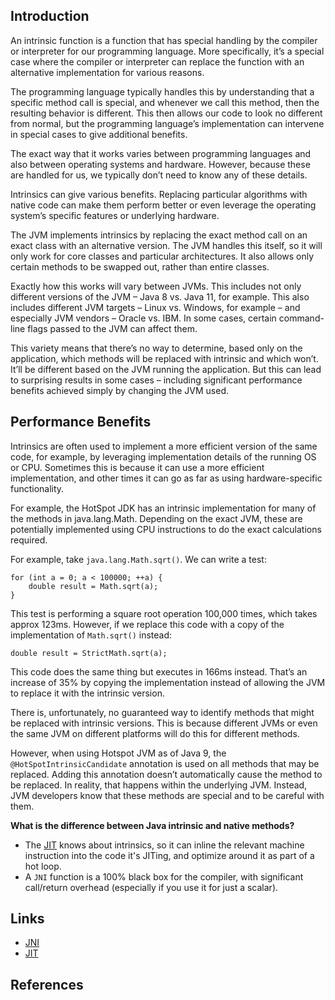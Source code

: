 ## Introduction

An intrinsic function is a function that has special handling by the compiler or interpreter for our programming language. More specifically, it’s a special case where the compiler or interpreter can replace the function with an alternative implementation for various reasons.

The programming language typically handles this by understanding that a specific method call is special, and whenever we call this method, then the resulting behavior is different. 
This then allows our code to look no different from normal, but the programming language’s implementation can intervene in special cases to give additional benefits.

The exact way that it works varies between programming languages and also between operating systems and hardware. However, because these are handled for us, we typically don’t need to know any of these details.

Intrinsics can give various benefits. 
Replacing particular algorithms with native code can make them perform better or even leverage the operating system’s specific features or underlying hardware.

The JVM implements intrinsics by replacing the exact method call on an exact class with an alternative version. 
The JVM handles this itself, so it will only work for core classes and particular architectures. 
It also allows only certain methods to be swapped out, rather than entire classes.

Exactly how this works will vary between JVMs. This includes not only different versions of the JVM – Java 8 vs. Java 11, for example. 
This also includes different JVM targets – Linux vs. Windows, for example – and especially JVM vendors – Oracle vs. IBM. 
In some cases, certain command-line flags passed to the JVM can affect them.

This variety means that there’s no way to determine, based only on the application, which methods will be replaced with intrinsic and which won’t. 
It’ll be different based on the JVM running the application. 
But this can lead to surprising results in some cases – including significant performance benefits achieved simply by changing the JVM used.


## Performance Benefits
Intrinsics are often used to implement a more efficient version of the same code, for example, by leveraging implementation details of the running OS or CPU. 
Sometimes this is because it can use a more efficient implementation, and other times it can go as far as using hardware-specific functionality.

For example, the HotSpot JDK has an intrinsic implementation for many of the methods in java.lang.Math. Depending on the exact JVM, these are potentially implemented using CPU instructions to do the exact calculations required.

For example, take `java.lang.Math.sqrt()`. We can write a test:
```
for (int a = 0; a < 100000; ++a) {
    double result = Math.sqrt(a);
}
```
This test is performing a square root operation 100,000 times, which takes approx 123ms. 
However, if we replace this code with a copy of the implementation of `Math.sqrt()` instead:
```
double result = StrictMath.sqrt(a);
```
This code does the same thing but executes in 166ms instead. That’s an increase of 35% by copying the implementation instead of allowing the JVM to replace it with the intrinsic version.



There is, unfortunately, no guaranteed way to identify methods that might be replaced with intrinsic versions. 
This is because different JVMs or even the same JVM on different platforms will do this for different methods.

However, when using Hotspot JVM as of Java 9, the `@HotSpotIntrinsicCandidate` annotation is used on all methods that may be replaced. 
Adding this annotation doesn’t automatically cause the method to be replaced. 
In reality, that happens within the underlying JVM. 
Instead, JVM developers know that these methods are special and to be careful with them.

**What is the difference between Java intrinsic and native methods?**

- The [JIT](/docs/CS/Java/JDK/JVM/JIT.md) knows about intrinsics, so it can inline the relevant machine instruction into the code it's JITing, and optimize around it as part of a hot loop.
- A `JNI` function is a 100% black box for the compiler, with significant call/return overhead (especially if you use it for just a scalar).


## Links

- [JNI](/docs/CS/Java/JDK/Basic/JNI.md)
- [JIT](/docs/CS/Java/JDK/JVM/JIT.md)


## References

